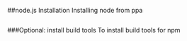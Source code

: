 ##node.js Installation
Installing node from ppa


```curl -sL https://deb.nodesource.com/setup_4.x | sudo -E bash - sudo apt-get install -y nodejs
```
###Optional: install build tools
To install build tools for npm

```sudo apt-get install -y build-essential
```
